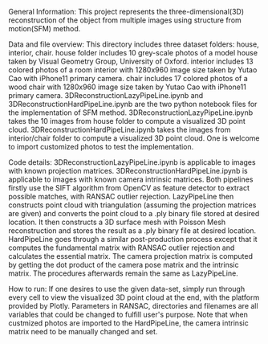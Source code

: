 General Information:
This project represents the three-dimensional(3D) reconstruction of the object from multiple images using structure from motion(SFM) method. 

Data and file overview:
This directory includes three dataset folders: house, interior, chair. 
	house folder includes 10 grey-scale photos of a model house taken by Visual Geometry Group, University of Oxford.
	interior includes 13 colored photos of a room interior with 1280x960 image size taken by Yutao Cao with iPhone11 primary camera.
	chair includes 17 colored photos of a wood chair with 1280x960 image size taken by Yutao Cao with iPhone11 primary camera.
3DReconstructionLazyPipeLine.ipynb and 3DReconstructionHardPipeLine.ipynb are the two python notebook files for the implementation of SFM method.
	3DReconstructionLazyPipeLine.ipynb takes the 10 images from house folder to compute a visualized 3D point cloud.
	3DReconstructionHardPipeLine.ipynb takes the images from interior/chair folder to compute a visualized 3D point cloud.
	One is welcome to import customized photos to test the implementation.

Code details:
3DReconstructionLazyPipeLine.ipynb is applicable to images with known projection matrices.
3DReconstructionHardPipeLine.ipynb is applicable to images with known camera intrinsic matrices.
Both pipelines firstly use the SIFT algorithm from OpenCV as feature detector to extract possible matches, with RANSAC outlier rejection.
LazyPipeLine then constructs point cloud with triangulation (assuming the projection matrices are given) and converts the point cloud to a .ply binary file stored at desired location. It then constructs a 3D surface mesh with Poisson Mesh reconstruction and stores the result as a .ply binary file at desired location.
HardPipeLine goes through a similar post-production process except that it computes the fundamental matrix with RANSAC outlier rejection and calculates the essential matrix. The camera projection matrix is computed by getting the dot product of the camera pose matrix and the intrinsic matrix. The procedures afterwards remain the same as LazyPipeLine.

How to run:
If one desires to use the given data-set, simply run through every cell to view the visualized 3D point cloud at the end, with the platform provided by Plotly.
Parameters in RANSAC, directories and filenames are all variables that could be changed to fulfill user's purpose. 
Note that when custmized photos are imported to the HardPipeLine, the camera intrinsic matrix need to be manually changed and set.
